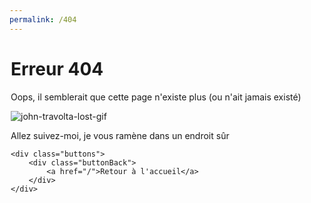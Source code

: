 ```yaml
---
permalink: /404
---
```


<div style="width: 500px; margin: auto;">
    <h1 id="erreur-404">Erreur 404</h1>
    <p>Oops, il semblerait que cette page n'existe plus (ou n'ait jamais existé)</p>
    <img src="https://media3.giphy.com/media/3o7aTskHEUdgCQAXde/giphy.gif?cid=ecf05e47qailzs5c5vrrefb6ezkogfbyzcgcczdwt0ox2nkt&amp;rid=giphy.gif&amp;ct=g" alt="john-travolta-lost-gif">
    <p>Allez suivez-moi, je vous ramène dans un endroit sûr</p>

    <div class="buttons">
        <div class="buttonBack">
            <a href="/">Retour à l'accueil</a>
        </div>
    </div>
    
</div>